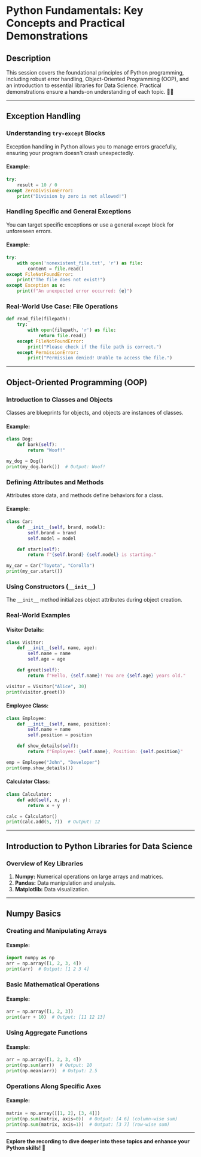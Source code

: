 # Python Fundamentals: Key Concepts and Practical Demonstrations

## Description
This session covers the foundational principles of Python programming, including robust error handling, Object-Oriented Programming (OOP), and an introduction to essential libraries for Data Science. Practical demonstrations ensure a hands-on understanding of each topic. 🐍✨

---

## Exception Handling

### **Understanding `try-except` Blocks**
Exception handling in Python allows you to manage errors gracefully, ensuring your program doesn't crash unexpectedly.

#### Example:
```python
try:
    result = 10 / 0
except ZeroDivisionError:
    print("Division by zero is not allowed!")
```

### **Handling Specific and General Exceptions**
You can target specific exceptions or use a general `except` block for unforeseen errors.

#### Example:
```python
try:
    with open('nonexistent_file.txt', 'r') as file:
        content = file.read()
except FileNotFoundError:
    print("The file does not exist!")
except Exception as e:
    print(f"An unexpected error occurred: {e}")
```

### **Real-World Use Case: File Operations**
```python
def read_file(filepath):
    try:
        with open(filepath, 'r') as file:
            return file.read()
    except FileNotFoundError:
        print("Please check if the file path is correct.")
    except PermissionError:
        print("Permission denied! Unable to access the file.")
```

---

## Object-Oriented Programming (OOP)

### **Introduction to Classes and Objects**
Classes are blueprints for objects, and objects are instances of classes.

#### Example:
```python
class Dog:
    def bark(self):
        return "Woof!"

my_dog = Dog()
print(my_dog.bark())  # Output: Woof!
```

### **Defining Attributes and Methods**
Attributes store data, and methods define behaviors for a class.

#### Example:
```python
class Car:
    def __init__(self, brand, model):
        self.brand = brand
        self.model = model

    def start(self):
        return f"{self.brand} {self.model} is starting."

my_car = Car("Toyota", "Corolla")
print(my_car.start())
```

### **Using Constructors (`__init__`)**
The `__init__` method initializes object attributes during object creation.

### **Real-World Examples**
#### Visitor Details:
```python
class Visitor:
    def __init__(self, name, age):
        self.name = name
        self.age = age

    def greet(self):
        return f"Hello, {self.name}! You are {self.age} years old."

visitor = Visitor("Alice", 30)
print(visitor.greet())
```

#### Employee Class:
```python
class Employee:
    def __init__(self, name, position):
        self.name = name
        self.position = position

    def show_details(self):
        return f"Employee: {self.name}, Position: {self.position}"

emp = Employee("John", "Developer")
print(emp.show_details())
```

#### Calculator Class:
```python
class Calculator:
    def add(self, x, y):
        return x + y

calc = Calculator()
print(calc.add(5, 7))  # Output: 12
```

---

## Introduction to Python Libraries for Data Science

### **Overview of Key Libraries**
1. **Numpy:** Numerical operations on large arrays and matrices.
2. **Pandas:** Data manipulation and analysis.
3. **Matplotlib:** Data visualization.

---

## Numpy Basics

### **Creating and Manipulating Arrays**
#### Example:
```python
import numpy as np
arr = np.array([1, 2, 3, 4])
print(arr)  # Output: [1 2 3 4]
```

### **Basic Mathematical Operations**
#### Example:
```python
arr = np.array([1, 2, 3])
print(arr + 10)  # Output: [11 12 13]
```

### **Using Aggregate Functions**
#### Example:
```python
arr = np.array([1, 2, 3, 4])
print(np.sum(arr))  # Output: 10
print(np.mean(arr))  # Output: 2.5
```

### **Operations Along Specific Axes**
#### Example:
```python
matrix = np.array([[1, 2], [3, 4]])
print(np.sum(matrix, axis=0))  # Output: [4 6] (column-wise sum)
print(np.sum(matrix, axis=1))  # Output: [3 7] (row-wise sum)
```

---

**Explore the recording to dive deeper into these topics and enhance your Python skills! 🚀**
